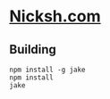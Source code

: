 # [Nicksh.com](http://nicksh.com)

## Building

    npm install -g jake  
    npm install  
    jake
